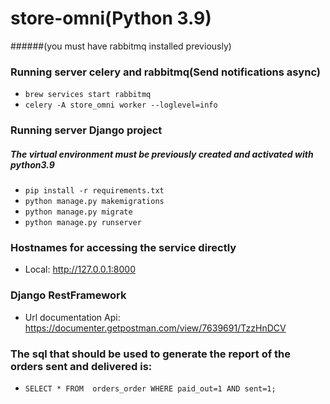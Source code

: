 # store-omni(Python 3.9)

######(you must have rabbitmq installed previously)


### Running server celery and rabbitmq(Send notifications async)

* `brew services start rabbitmq`
* `celery -A store_omni worker --loglevel=info`

### Running server Django project
##### The virtual environment must be previously created and activated with python3.9

* `pip install -r requirements.txt`
* `python manage.py makemigrations`
* `python manage.py migrate`
* `python manage.py runserver`

### Hostnames for accessing the service directly

* Local: http://127.0.0.1:8000


### Django RestFramework

* Url documentation Api: https://documenter.getpostman.com/view/7639691/TzzHnDCV


### The sql that should be used to generate the report of the orders sent and delivered is:

* `SELECT * FROM  orders_order WHERE paid_out=1 AND sent=1;`